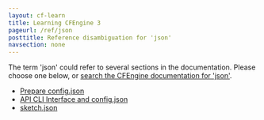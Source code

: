 ```yaml
---
layout: cf-learn
title: Learning CFEngine 3
pageurl: /ref/json
posttitle: Reference disambiguation for 'json'
navsection: none
---
```


The term 'json' could refer to several sections in the documentation. Please choose one below, or
[search the CFEngine documentation for 'json'](http://cfengine.com/docs/3.5/search.html?q=json).

- [Prepare config.json](http://cfengine.com/docs/3.5/manuals-design-center-advanced.html#prepare-config-json)
- [API CLI Interface and config.json](http://cfengine.com/docs/3.5/reference-design-center-api.html#api-cli-interface-and-config-json)
- [sketch.json](http://cfengine.com/docs/3.5/reference-design-center-sketch-structure.html#sketch-json)
